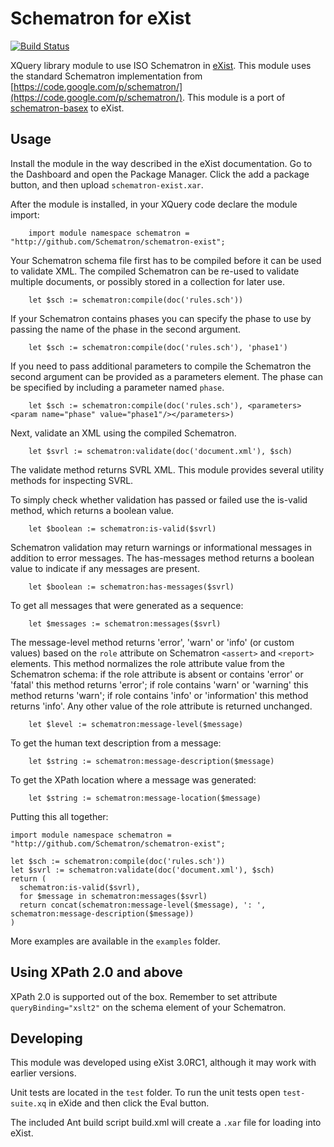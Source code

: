 # Schematron for eXist
[![Build Status](https://travis-ci.com/duncdrum/schematron-exist.svg?branch=master)](https://travis-ci.com/duncdrum/schematron-exist)

XQuery library module to use ISO Schematron in [eXist](http://exist-db.org/). This module uses the standard Schematron implementation from [https://code.google.com/p/schematron/](https://code.google.com/p/schematron/). This module is a port of [schematron-basex](https://github.com/Schematron/schematron-basex) to eXist.

## Usage
Install the module in the way described in the eXist documentation. Go to the Dashboard and open the Package Manager. Click the add a package button, and then upload `schematron-exist.xar`.

After the module is installed, in your XQuery code declare the module import:
```xquery
    import module namespace schematron = "http://github.com/Schematron/schematron-exist";
```    

Your Schematron schema file first has to be compiled before it can be used to validate XML. The compiled Schematron can be re-used to validate multiple documents, or possibly stored in a collection for later use.
```xquery
    let $sch := schematron:compile(doc('rules.sch'))
```

If your Schematron contains phases you can specify the phase to use by passing the name of the phase in the second argument.
```xquery
    let $sch := schematron:compile(doc('rules.sch'), 'phase1')
```

If you need to pass additional parameters to compile the Schematron the second argument can be provided as a parameters element. The phase can be specified by including a parameter named `phase`.
```xquery
    let $sch := schematron:compile(doc('rules.sch'), <parameters><param name="phase" value="phase1"/></parameters>)
```

Next, validate an XML using the compiled Schematron.
```xquery
    let $svrl := schematron:validate(doc('document.xml'), $sch)
```

The validate method returns SVRL XML. This module provides several utility methods for inspecting SVRL.

To simply check whether validation has passed or failed use the is-valid method, which returns a boolean value.
```xquery
    let $boolean := schematron:is-valid($svrl)
```

Schematron validation may return warnings or informational messages in addition to error messages. The has-messages method returns a boolean value to indicate if any messages are present.
```xquery
    let $boolean := schematron:has-messages($svrl)
````

To get all messages that were generated as a sequence:
```xquery
    let $messages := schematron:messages($svrl)
```

The message-level method returns 'error', 'warn' or 'info' (or custom values) based on the `role` attribute on Schematron `<assert>` and `<report>` elements. This method normalizes the role attribute value from the Schematron schema: if the role attribute is absent or contains 'error' or 'fatal' this method returns 'error'; if role contains 'warn' or 'warning' this method returns 'warn'; if role contains 'info' or 'information' this method returns 'info'. Any other value of the role attribute is returned unchanged.
```xquery
    let $level := schematron:message-level($message)
```

To get the human text description from a message:
```xquery
    let $string := schematron:message-description($message)
```

To get the XPath location where a message was generated:
```xquery
    let $string := schematron:message-location($message)
```

Putting this all together:

```xquery
import module namespace schematron = "http://github.com/Schematron/schematron-exist";

let $sch := schematron:compile(doc('rules.sch'))
let $svrl := schematron:validate(doc('document.xml'), $sch)
return (
  schematron:is-valid($svrl),
  for $message in schematron:messages($svrl)
  return concat(schematron:message-level($message), ': ', schematron:message-description($message))
)
```

More examples are available in the `examples` folder.


## Using XPath 2.0 and above

XPath 2.0 is supported out of the box. Remember to set attribute `queryBinding="xslt2"` on the schema element of your Schematron.


## Developing

This module was developed using eXist 3.0RC1, although it may work with earlier versions.

Unit tests are located in the `test` folder. To run the unit tests open `test-suite.xq` in eXide and then click the Eval button.

The included Ant build script build.xml will create a `.xar` file for loading into eXist.
